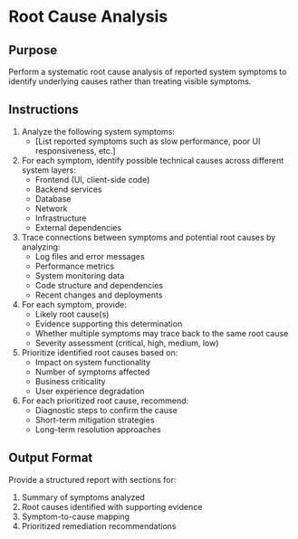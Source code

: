 # Root Cause Analysis

## Purpose
Perform a systematic root cause analysis of reported system symptoms to identify underlying causes rather than treating visible symptoms.

## Instructions
1. Analyze the following system symptoms: 
   - [List reported symptoms such as slow performance, poor UI responsiveness, etc.]
2. For each symptom, identify possible technical causes across different system layers:
   - Frontend (UI, client-side code)
   - Backend services
   - Database
   - Network
   - Infrastructure
   - External dependencies
3. Trace connections between symptoms and potential root causes by analyzing:
   - Log files and error messages
   - Performance metrics
   - System monitoring data
   - Code structure and dependencies
   - Recent changes and deployments
4. For each symptom, provide:
   - Likely root cause(s)
   - Evidence supporting this determination
   - Whether multiple symptoms may trace back to the same root cause
   - Severity assessment (critical, high, medium, low)
5. Prioritize identified root causes based on:
   - Impact on system functionality
   - Number of symptoms affected
   - Business criticality
   - User experience degradation
6. For each prioritized root cause, recommend:
   - Diagnostic steps to confirm the cause
   - Short-term mitigation strategies
   - Long-term resolution approaches

## Output Format
Provide a structured report with sections for:
1. Summary of symptoms analyzed
2. Root causes identified with supporting evidence
3. Symptom-to-cause mapping
4. Prioritized remediation recommendations
